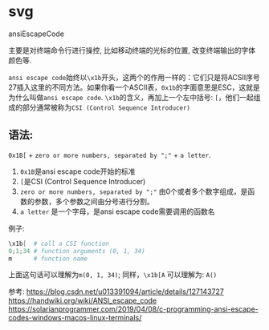 # svg

ansiEscapeCode

主要是对终端命令行进行操控, 比如移动终端的光标的位置, 改变终端输出的字体颜色等.

`ansi escape code`始终以`\x1b`开头，这两个的作用一样的：它们只是将ACSII序号27插入这里的不同方法。如果你看一个ASCII表，`0x1b`的字面意思是ESC，这就是为什么叫做`ansi escape code`.
`\x1b`的含义，再加上一个左中括号: `[`，他们一起组成的部分通常被称为`CSI (Control Sequence Introducer)`

## 语法:
`0x1B[` + `zero or more numbers, separated by ";"` + `a letter`.

1. `0x1B`是ansi escape code开始的标准
2. `[`是CSI (Control Sequence Introducer)
3. `zero or more numbers, separated by ";"` 由0个或者多个数字组成，是函数的参数，多个参数之间由分号进行分割。
4. `a letter` 是一个字母，是ansi escape code需要调用的函数名

例子:
```PowerShell
\x1b[  # call a CSI function
0;1;34 # function arguments (0, 1, 34)
m      # function name
```
上面这句话可以理解为`m(0, 1, 34)`; 同样，`\x1b[A` 可以理解为: `A()`

参考:
https://blog.csdn.net/u013391094/article/details/127143727
https://handwiki.org/wiki/ANSI_escape_code
https://solarianprogrammer.com/2019/04/08/c-programming-ansi-escape-codes-windows-macos-linux-terminals/
